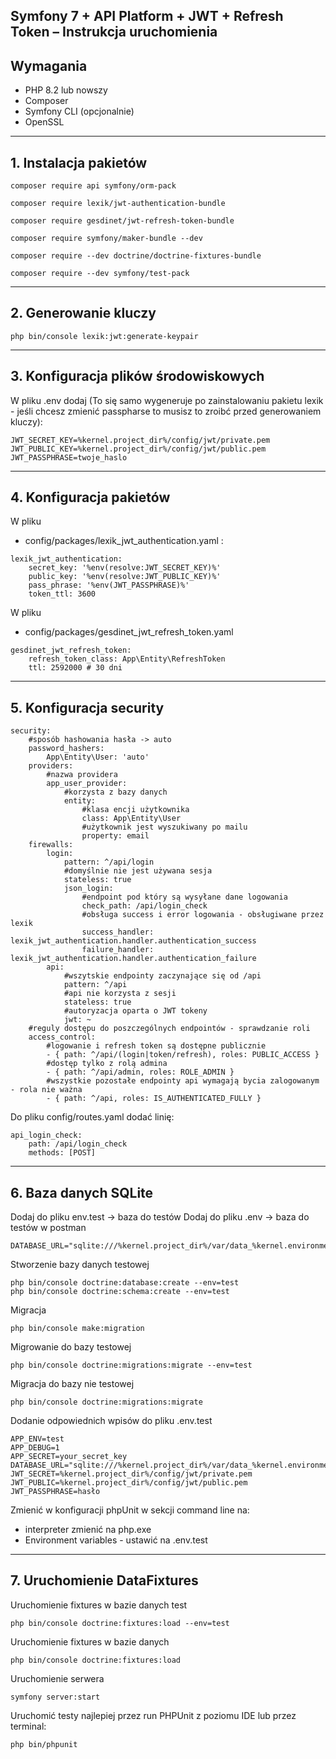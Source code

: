 Symfony 7 + API Platform + JWT + Refresh Token – Instrukcja uruchomienia
---

## Wymagania

- PHP 8.2 lub nowszy
- Composer
- Symfony CLI (opcjonalnie)
- OpenSSL

---

## 1. Instalacja pakietów


```
composer require api symfony/orm-pack
```
```
composer require lexik/jwt-authentication-bundle
```
```
composer require gesdinet/jwt-refresh-token-bundle
```
```
composer require symfony/maker-bundle --dev
```
```
composer require --dev doctrine/doctrine-fixtures-bundle
```
```
composer require --dev symfony/test-pack
```

---

## 2. Generowanie kluczy 

```
php bin/console lexik:jwt:generate-keypair
```

---
## 3. Konfiguracja plików środowiskowych

W pliku .env dodaj (To się samo wygeneruje po zainstalowaniu pakietu lexik - 
jeśli chcesz zmienić passpharse to musisz to zroibć przed generowaniem kluczy):

```
JWT_SECRET_KEY=%kernel.project_dir%/config/jwt/private.pem
JWT_PUBLIC_KEY=%kernel.project_dir%/config/jwt/public.pem
JWT_PASSPHRASE=twoje_haslo
```

---
## 4. Konfiguracja pakietów 

W pliku 
- config/packages/lexik_jwt_authentication.yaml :
```
lexik_jwt_authentication:
    secret_key: '%env(resolve:JWT_SECRET_KEY)%'
    public_key: '%env(resolve:JWT_PUBLIC_KEY)%'
    pass_phrase: '%env(JWT_PASSPHRASE)%'
    token_ttl: 3600
```

W pliku 
- config/packages/gesdinet_jwt_refresh_token.yaml
```
gesdinet_jwt_refresh_token:
    refresh_token_class: App\Entity\RefreshToken
    ttl: 2592000 # 30 dni
```

---
##  5. Konfiguracja security
```
security:
    #sposób hashowania hasła -> auto
    password_hashers:
        App\Entity\User: 'auto'
    providers:
        #nazwa providera
        app_user_provider:
            #korzysta z bazy danych
            entity:
                #klasa encji użytkownika
                class: App\Entity\User
                #użytkownik jest wyszukiwany po mailu
                property: email
    firewalls:
        login:
            pattern: ^/api/login
            #domyślnie nie jest używana sesja
            stateless: true
            json_login:
                #endpoint pod który są wysyłane dane logowania
                check_path: /api/login_check
                #obsługa success i error logowania - obsługiwane przez lexik
                success_handler: lexik_jwt_authentication.handler.authentication_success
                failure_handler: lexik_jwt_authentication.handler.authentication_failure
        api:
            #wszytskie endpointy zaczynające się od /api
            pattern: ^/api
            #api nie korzysta z sesji
            stateless: true
            #autoryzacja oparta o JWT tokeny
            jwt: ~
    #reguly dostępu do poszczególnych endpointów - sprawdzanie roli 
    access_control:
        #logowanie i refresh token są dostępne publicznie
        - { path: ^/api/(login|token/refresh), roles: PUBLIC_ACCESS }
        #dostęp tylko z rolą admina
        - { path: ^/api/admin, roles: ROLE_ADMIN }
        #wszystkie pozostałe endpointy api wymagają bycia zalogowanym - rola nie ważna
        - { path: ^/api, roles: IS_AUTHENTICATED_FULLY }

```

Do pliku config/routes.yaml dodać linię:

```
api_login_check:
    path: /api/login_check
    methods: [POST]
```

---
## 6. Baza danych SQLite

Dodaj do pliku env.test -> baza do testów
Dodaj do pliku .env -> baza do testów w postman

```
DATABASE_URL="sqlite:///%kernel.project_dir%/var/data_%kernel.environment%.db"
```

Stworzenie bazy danych testowej
```
php bin/console doctrine:database:create --env=test
php bin/console doctrine:schema:create --env=test

```

Migracja
```
php bin/console make:migration          
```

Migrowanie do bazy testowej
```
php bin/console doctrine:migrations:migrate --env=test 
```
Migracja do bazy nie testowej
```
php bin/console doctrine:migrations:migrate 
```

Dodanie odpowiednich wpisów do pliku .env.test

```
APP_ENV=test
APP_DEBUG=1
APP_SECRET=your_secret_key
DATABASE_URL="sqlite:///%kernel.project_dir%/var/data_%kernel.environment%.db"
JWT_SECRET=%kernel.project_dir%/config/jwt/private.pem
JWT_PUBLIC=%kernel.project_dir%/config/jwt/public.pem
JWT_PASSPHRASE=hasło
```

Zmienić w konfiguracji phpUnit w sekcji command line na:

- interpreter zmienić na php.exe
- Environment variables  - ustawić na .env.test
---
## 7. Uruchomienie DataFixtures

Uruchomienie fixtures w bazie danych test

```
php bin/console doctrine:fixtures:load --env=test
```

Uruchomienie fixtures w bazie danych 

```
php bin/console doctrine:fixtures:load
```

Uruchomienie serwera 
```
symfony server:start
```
Uruchomić testy najlepiej przez run PHPUnit z poziomu IDE lub przez terminal:

```
php bin/phpunit
```

